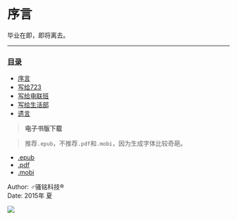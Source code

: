 # 序言

毕业在即，即将离去。

---
### [目录](SUMMARY.md)
* [序言](README.md)
* [写给723](for_dormitory/README.md)
* [写给电联班](for_union/README.md)
* [写给生活部](for_life/README.md)
* [遗言](last/README.md)

> **电子书版下载**

> 推荐`.epub`，不推荐`.pdf`和`.mobi`，因为生成字体比较奇葩。
* [.epub](https://www.gitbook.com/download/epub/book/yunyu-mr/graduation)
* [.pdf](https://www.gitbook.com/download/pdf/book/yunyu-mr/graduation)
* [.mobi](https://www.gitbook.com/download/mobi/book/yunyu-mr/graduation)





Author: ♂骚铭科技®  
Date:   2015年 夏

![](http://a3.qpic.cn/psb?/V14XFVmm0mOgz6/JTY5jATipKe3qX21ukEEoRwS67WN.9Y4lHuoYlgBY.M!/b/dA4AAAAAAAAA&bo=ZABkAAAAAAAFACM!&rf=viewer_4)

